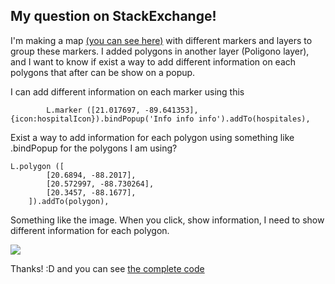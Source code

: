 ## My question on StackExchange!

I'm making a map [(you can see here)](https://micmicto.github.io/mapplugins)  with different markers and layers to group these markers. I added polygons in another layer (Poligono layer), and I want to know if exist a way to add different information on each polygons that after can be show on a popup. 

I can add different information on each marker using this

    		L.marker ([21.017697, -89.641353], {icon:hospitalIcon}).bindPopup('Info info info').addTo(hospitales),

Exist a way to add information for each polygon using something like .bindPopup for the polygons I am using?

    L.polygon ([
			[20.6894, -88.2017],
			[20.572997, -88.730264],
			[20.3457, -88.1677], 
		]).addTo(polygon),

Something like the image. When you click, show information, I need to show different information for each polygon.

![](https://micmicto.github.io/mapplugins/icons/PolygonPopupExample.png)

Thanks! :D and you can see [the complete code](https://github.com/micmicto/mapplugins)
